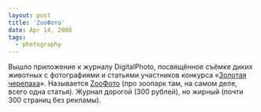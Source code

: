 ```yaml
---
layout: post
title: 'ZooФото'
date: Apr 14, 2008
tags:
  - photography
---
```


Вышло приложение к журналу DigitalPhoto, посвящённое съёмке диких животных с фотографиями и статьями участников конкурса «[Золотая черепаха](http://animalphoto.ru/ "Конкурс «Золотая черепаха»")». Называется [ZooФото](http://www.digital-photo.ru/special/ "Специльный выпуск журнала DigitalPhoto — ZooФото") (про зоопарк там, на самом деле, всего одна статья). Журнал дорогой (300 рублей), но жирный (почти 300 страниц без рекламы).
